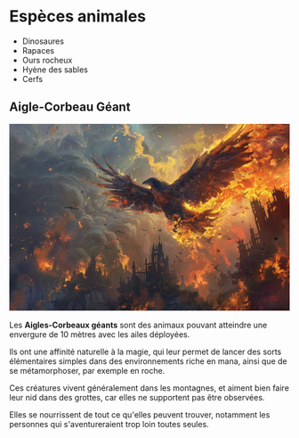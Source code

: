 # Espèces animales

* Dinosaures
* Rapaces
* Ours rocheux
* Hyène des sables
* Cerfs

## Aigle-Corbeau Géant
![Aigle Corbeau Géant](../../_images/aiglecorbeaugeant.png)

Les **Aigles-Corbeaux géants** sont des animaux pouvant atteindre une envergure de 10 mètres avec les ailes déployées.

Ils ont une affinité naturelle à la magie, qui leur permet de lancer des sorts élémentaires simples dans des environnements riche en mana, ainsi que de se métamorphoser, par exemple en roche.

Ces créatures vivent généralement dans les montagnes, et aiment bien faire leur nid dans des grottes, car elles ne supportent pas être observées.

Elles se nourrissent de tout ce qu'elles peuvent trouver, notamment les personnes qui s'aventureraient trop loin toutes seules.